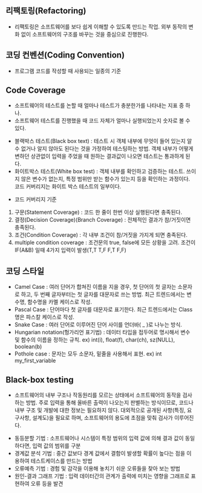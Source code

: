 ## 리팩토링(Refactoring)
- 리팩토링은 소프트웨어를 보다 쉽게 이해할 수 있도록 만드는 작업. 외부 동작의 변화 없이 소프트웨어의 구조를 바꾸는 것을 중심으로 진행한다.

## 코딩 컨벤션(Coding Convention)
- 프로그램 코드를 작성할 때 사용되는 일종의 기준

## Code Coverage
- 소프트웨어의 테스트를 논할 때 얼마나 테스트가 충분한가를 나타내는 지표 중 하나.
- 소프트웨어 테스트를 진행했을 때 코드 자체가 얼마나 실행되었는지 숫자로 볼 수 있다.

<ul>
  <li>블랙박스 테스트(Black box text) : 테스트 시 객체 내부에 무엇이 들어 있는지 알 수 없거나 알지 않아도 된다는 것을 가정하여 테스팅하는 방법. 객체 내부가 어떻게 변하던 상관없이 입력을 주었을 때 원하는 결과값이 나오면 테스트는 통과하게 된다.</li>
  <li>화이트박스 테스트(White box test) : 객체 내부를 확인하고 검증하는 테스트. 쓰이지 않은 변수가 없는지, 특정 범위만 받는 함수가 있는지 등을 확인하는 과정이다. 코드 커버리지는 화이트 박스 테스트의 일부이다.</li>
</ul>

- 코드 커버리지 기준
<ol>
  <li>구문(Statement Coverage) : 코드 한 줄이 한번 이상 실행된다면 충족된다.</li>
  <li>결정(Decision Coverage)(Branch Coverage) : 전체적인 결과가 참/거짓이면 충족된다.</li>
  <li>조건(Condition Coverage) : 각 내부 조건이 참/거짓을 가지게 되면 충족된다.</li>
  <li>multiple condition coverage : 조건문의 true, false에 모든 상황을 고려. 조건이 IF(A&B) 일때 4가지 입력이 발생(T,T T,F F,T F,F)</li>
</ol>

## 코딩 스타일
- Camel Case : 여러 단어가 합쳐진 이름을 지을 경우, 첫 단어의 첫 글자는 소문자로 하고, 두 번째 글자부터는 첫 글자를 대문자로 쓰는 방법. 최근 트렌드에서는 변수명, 함수명을 카멜 케이스로 작성.
- Pascal Case : 단어마다 첫 글자를 대문자로 표기한다. 최근 트렌드에서는 Class명은 파스칼 케이스로 작성.
- Snake Case : 여러 단어로 이루어진 단어 사이를 언더바( _ )로 나누는 방식. 
- Hungarian notation(헝가리언 표기법) : 데이터 타입을 접두어로 명시해서 변수 및 함수의 이름을 정하는 규칙.
ex) int(i), float(f), char(ch), sz(NULL), boolean(b)
- Pothole case : 문자는 모두 소문자, 밑줄을 사용해서 표현. 
ex) int my_first_variable

## Black-box testing
- 소프트웨어의 내부 구조나 작동원리를 모르는 상태에서 소프트웨어의 동작을 검사하는 방법. 주로 입력을 통해 올바른 출력이 나오는지 판별하는 방식이므로, 코드나 내부 구조 및 개발에 대한 정보는 필요하지 않다. 대외적으로 공개된 사항(특징, 요구사항, 설계도)을 필요로 하며, 소프트웨어의 용도에 초점을 맞춰 검사가 이루어진다.
<ul>
  <li>동등분할 기법 : 소프트웨어나 시스템이 특정 범위의 입력 값에 의해 결과 값이 동일하다면, 입력 값의 범위를 구분</li>
  <li>경계값 분석 기법 : 중간 값보다 경계 값에서 결함이 발생할 확률이 높다는 점을 이용하여 테스트케이스를 만드는 방법</li>
  <li>오류예측 기법 : 경험 및 감각을 이용해 놓치기 쉬운 오류들을 찾아 보는 방법</li>
  <li>원인-결과 그래프 기법 : 입력 데이터간의 관계가 출력에 미치는 영향을 그래프로 표현하여 오류 등을 발견</li>
</ul>
